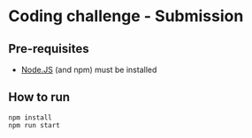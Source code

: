 # Coding challenge - Submission

## Pre-requisites

- [Node.JS](https://nodejs.org/en/) (and npm) must be installed

## How to run

```
npm install
npm run start
```
